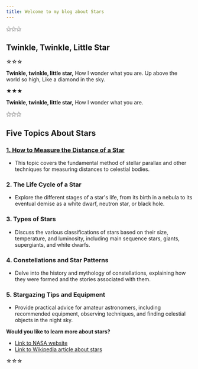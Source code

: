 ```yaml
---
title: Welcome to my blog about Stars
---
```


⚝⚝⚝

## Twinkle, Twinkle, Little Star

☆☆☆

**Twinkle, twinkle, little star,**
How I wonder what you are.
Up above the world so high,
Like a diamond in the sky.

★★★

**Twinkle, twinkle, little star,**
How I wonder what you are.

⚝⚝⚝

## Five Topics About Stars

### [1. How to Measure the Distance of a Star](https://tanteckliang.github.io/skills-github-pages/2024/07/31/measure_star_distance.html)
* This topic covers the fundamental method of stellar parallax and other techniques for measuring distances to celestial bodies.

### 2. The Life Cycle of a Star
* Explore the different stages of a star's life, from its birth in a nebula to its eventual demise as a white dwarf, neutron star, or black hole.

### 3. Types of Stars
* Discuss the various classifications of stars based on their size, temperature, and luminosity, including main sequence stars, giants, supergiants, and white dwarfs.

### 4. Constellations and Star Patterns
* Delve into the history and mythology of constellations, explaining how they were formed and the stories associated with them.

### 5. Stargazing Tips and Equipment
* Provide practical advice for amateur astronomers, including recommended equipment, observing techniques, and finding celestial objects in the night sky. 

**Would you like to learn more about stars?**
* [Link to NASA website](https://www.nasa.gov/)
* [Link to Wikipedia article about stars](https://en.wikipedia.org/wiki/Star)

☆☆☆
